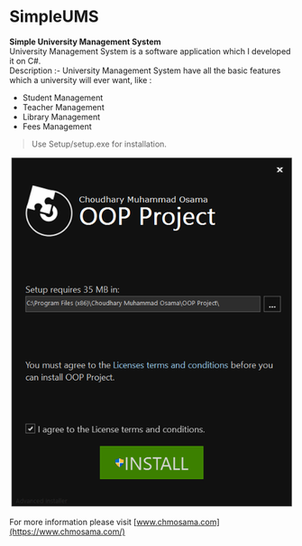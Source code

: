 # SimpleUMS
**Simple University Management System**<br />
University Management System is a software application which I developed it on C#.<br />
Description :- University Management System have all the basic features which a university will ever want, like :
- Student Management
- Teacher Management
- Library Management
- Fees Management<br />

> Use Setup/setup.exe for installation.<br />

![Setup Screenshot](https://raw.githubusercontent.com/chmosama/SimpleUMS/master/Setup/setup_screenshot.png)

For more information please visit [www.chmosama.com](https://www.chmosama.com/)
